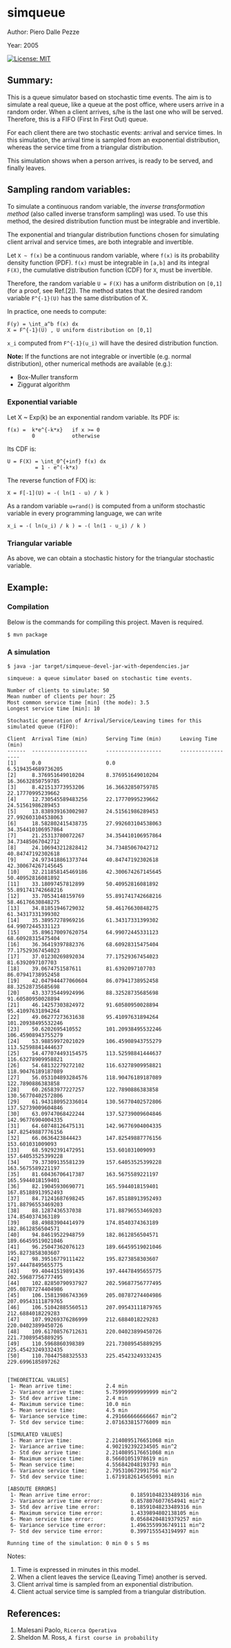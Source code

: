 
# simqueue


Author: Piero Dalle Pezze

Year: 2005

[![License: MIT](https://img.shields.io/badge/License-MIT-yellow.svg)](https://opensource.org/licenses/MIT)

## Summary:

This is a queue simulator based on stochastic time events.
The aim is to simulate a real queue, like a queue at the post office,
where users arrive in a random order. When a client arrives, s/he is
the last one who will be served. Therefore, this is a FIFO (First In First Out) queue.

For each client there are two stochastic events: arrival and service times. 
In this simulation, the arrival time is sampled from an exponential distribution, 
whereas the service time from a triangular distribution.

This simulation shows when a person arrives, is ready to be served, and finally leaves.    


## Sampling random variables:
To simulate a continuous random variable, the _inverse transformation method_ 
(also called inverse transform sampling) was used. To use this method, the desired 
distribution function must be integrable and invertible. 

The exponential and triangular distribution functions chosen for simulating client arrival 
and service times, are both integrable and invertible.

Let `X ~ f(x)` be a continuous random variable, where `f(x)` is its probability density function (PDF). 
`f(x)` must be integrable in `[a,b]` and its integral `F(X)`, the cumulative distribution function (CDF) for `X`, 
must be invertible.

Therefore, the random variable `U = F(X)` has a uniform distribution on `[0,1]` (for a proof, see Ref.[2]). 
The method states that the desired random variable `F^{-1}(U)` has the same distribution of X.

In practice, one needs to compute:
```
F(y) = \int_a^b f(x) dx
X = F^{-1}(U) , U uniform distribution on [0,1]
```
`x_i` computed from `F^{-1}(u_i)` will have the desired distribution function.


__Note:__
If the functions are not integrable or invertible (e.g. normal distribution), other numerical 
methods are available (e.g.):

- Box-Muller transform
- Ziggurat algorithm


### Exponential variable
Let X ~ Exp(k) be an exponential random variable. Its PDF is:
```
f(x) =  k*e^{-k*x}   if x >= 0
    	0		     otherwise
```	    
Its CDF is:
```
U = F(X) = \int_0^{+inf} f(x) dx
	     = 1 - e^(-k*x)
```
The reverse function of F(X) is:
```
X = F[-1](U) = -( ln(1 - u) / k )
```
As a random variable `u=rand()` is computed from a uniform stochastic variable 
in every programming language, we can write
```
x_i = -( ln(u_i) / k ) = -( ln(1 - u_i) / k )
```


### Triangular variable
As above, we can obtain a stochastic history for the triangular stochastic variable.	




## Example:
### Compilation
Below is the commands for compiling this project. Maven is required.
```
$ mvn package
```

### A simulation
```
$ java -jar target/simqueue-devel-jar-with-dependencies.jar 

simqueue: a queue simulator based on stochastic time events.

Number of clients to simulate: 50
Mean number of clients per hour: 25
Most common service time [min] (the mode): 3.5
Longest service time [min]: 10

Stochastic generation of Arrival/Service/Leaving times for this simulated queue (FIFO):

Client  Arrival Time (min)      Serving Time (min)      Leaving Time (min)
------  ------------------      ------------------      ------------------
[1]     0.0     				0.0     				6.5194354689736205
[2]     8.376951649010204       8.376951649010204       16.36632850759785
[3]     8.421513773953206       16.36632850759785       22.17770995239662
[4]     12.730545589483256      22.17770995239662       24.51561986289453
[5]     13.838939163002987      24.51561986289453       27.992603104538063
[6]     18.582802415438735      27.992603104538063      34.354410106957864
[7]     21.25313780072267       34.354410106957864      34.73485067042712
[8]     24.106943212828412      34.73485067042712       40.84747192302618
[9]     24.973418861373744      40.84747192302618       42.300674267145645
[10]    32.211858145469186      42.300674267145645      50.40952816081892
[11]    33.18097457812899       50.40952816081892       55.891741742668216
[12]    33.70534148159769       55.891741742668216      58.46176630848275
[13]    34.81851946729032       58.46176630848275       61.34317331399302
[14]    35.38957278969216       61.34317331399302       64.99072445331123
[15]    35.896170097620754      64.99072445331123       68.60928315475404
[16]    36.36419397882376       68.60928315475404       77.17529367454023
[17]    37.01230269892034       77.17529367454023       81.6392097107703
[18]    39.0674751587611        81.6392097107703        86.07941738952458
[19]    42.047944477060604      86.07941738952458       88.32528735685698
[20]    43.33735449924996       88.32528735685698       91.60580950028894
[21]    46.14257303824972       91.60580950028894       95.41097631894264
[22]    49.06277273631638       95.41097631894264       101.20938495532246
[23]    50.6202695410552        101.20938495532246      106.45908943755279
[24]    53.98859972021029       106.45908943755279      113.52598841444637
[25]    54.477074493154575      113.52598841444637      116.63278909958821
[26]    54.68132279272102       116.63278909958821      118.90476189187089
[27]    56.053104893284576      118.90476189187089      122.7890886383858
[28]    60.26583977227257       122.7890886383858       130.56770402572806
[29]    61.943180952336014      130.56770402572806      137.52739009604846
[30]    63.09747068422244       137.52739009604846      142.96776904004335
[31]    64.60748126475131       142.96776904004335      147.82549887776156
[32]    66.0636423844423        147.82549887776156      153.601031009093
[33]    68.59292391472951       153.601031009093        157.64053525399228
[34]    79.37309135581239       157.64053525399228      163.5675589221197
[35]    81.60436706417387       163.5675589221197       165.5944018159401
[36]    82.19045930690771       165.5944018159401       167.85188913952493
[37]    84.71241687698245       167.85188913952493      171.88796553469203
[38]    88.1287436537038        171.88796553469203      174.8540374363189
[39]    88.49883904414979       174.8540374363189       182.8612856504571
[40]    94.84619522948759       182.8612856504571       189.66459519021046
[41]    96.25047362076123       189.66459519021046      195.8273858303607
[42]    98.39516779111422       195.8273858303607       197.44478495655775
[43]    99.40441519891436       197.44478495655775      202.59687756777495
[44]    102.82850790937927      202.59687756777495      205.08787274404986
[45]    106.15813986743369      205.08787274404986      207.09543111879765
[46]    106.51042885560513      207.09543111879765      212.6884018229283
[47]    107.99269376286999      212.6884018229283       220.04023899450726
[48]    109.61708576712631      220.04023899450726      221.73089545889295
[49]    110.5968860398389       221.73089545889295      225.45423249332435
[50]    110.70447588325533      225.45423249332435      229.6996185897262


[THEORETICAL VALUES]
 1- Mean arrive time:           2.4 min
 2- Variance arrive time:       5.759999999999999 min^2
 3- Std dev arrive time:        2.4 min
 4- Maximum service time:       10.0 min
 5- Mean service time:          4.5 min
 6- Variance service time:      4.291666666666667 min^2
 7- Std dev service time:       2.071633815776009 min

[SIMULATED VALUES]
 1- Mean arrive time:           2.2140895176651068 min 
 2- Variance arrive time:       4.902192392234505 min^2 
 3- Std dev arrive time:        2.2140895176651068 min 
 4- Maximum service time:       8.56601051978619 min 
 5- Mean service time:          4.556842048193793 min 
 6- Variance service time:      2.795310672991756 min^2 
 7- Std dev service time:       1.6719182614565091 min 

[ABSOUTE ERRORS]
 1- Mean arrive time error:             0.18591048233489316 min 
 2- Variance arrive time error:         0.8578076077654941 min^2 
 3- Std dev arrive time error:          0.18591048233489316 min 
 4- Maximum service time error:         1.4339894802138105 min 
 5- Mean service time error:            0.05684204819379257 min 
 6- Variance service time error:        1.4963559936749111 min^2 
 7- Std dev service time error:         0.3997155543194997 min 

Running time of the simulation: 0 min 0 s 5 ms
```

Notes:

1. Time is expressed in minutes in this model.
2. When a client leaves the service (Leaving Time) another is served.
3. Client arrival time is sampled from an exponential distribution.
4. Client actual service time is sampled from a triangular distribution.


## References:

1. Malesani Paolo, `Ricerca Operativa`
2. Sheldon M. Ross, `A first course in probability`
